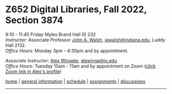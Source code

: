 # Z652 Digital Libraries, Fall 2022, Section 3874
9:10 - 11:45 Friday
Myles Brand Hall (I) 232  
*Instructor:* Associate Professor [John A. Walsh](http://johnwalsh.name/), [jawalsh@indiana.edu](mailto:jawalsh@indiana.edu), Luddy Hall 2132.  
*Office Hours:* Monday 3pm - 4:30pm and by appointment.  

*Associate Instructor:* [Alex Wingate](http://alexandraewingate.com), [alewinga@iu.edu](mailto:alewinga@iu.edu)  
*Office Hours:* Tuesday 10am - 11am and by appointment on Zoom ([click Zoom link in Alex's profile](https://iu.instructure.com/courses/2084986/users/6407854))



[home](index.html) \| [general information](general.html) \| [schedule](schedule.html) \| [assignments](assignments.html) \| [discussions](https://github.com/jawalsh/z652-Digital-Libraries/discussions)

---
